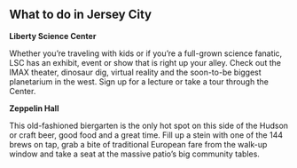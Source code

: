 What to do in Jersey City
-------------------------

**Liberty Science Center**

Whether you’re traveling with kids or if you’re a full-grown science fanatic, LSC has an exhibit, event or show that is right up your alley. Check out the IMAX theater, dinosaur dig, virtual reality and the soon-to-be biggest planetarium in the west. Sign up for a lecture or take a tour through the Center.

**Zeppelin Hall**

This old-fashioned biergarten is the only hot spot on this side of the Hudson or craft beer, good food and a great time. Fill up a stein with one of the 144 brews on tap, grab a bite of traditional European fare from the walk-up window and take a seat at the massive patio’s big community tables.

